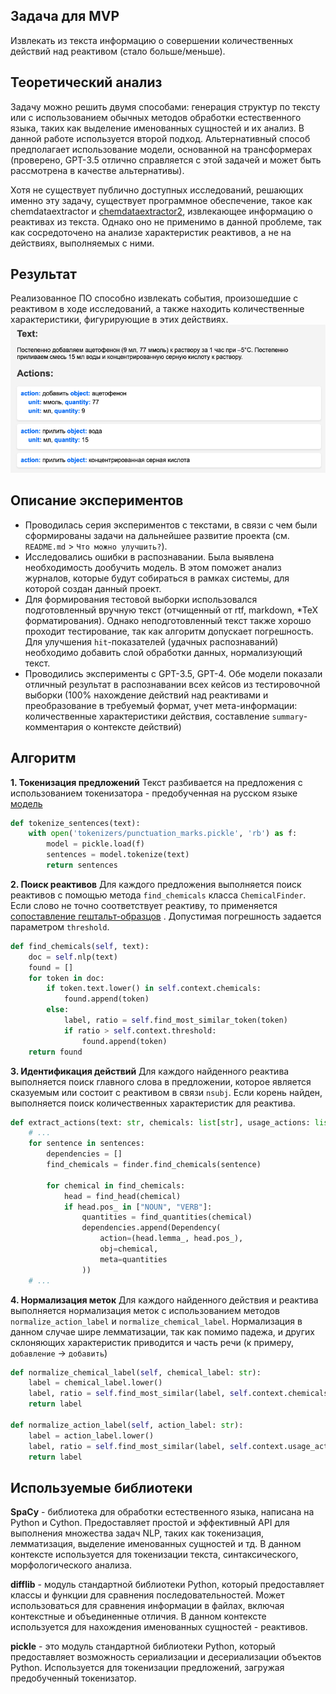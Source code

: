 ## Задача для MVP
Извлекать из текста информацию о совершении количественных действий над реактивом (стало больше/меньше).
## Теоретический анализ
Задачу можно решить двумя способами: генерация структур по тексту или с использованием обычных методов обработки естественного языка, таких как выделение именованных сущностей и их анализ. В данной работе используется второй подход. Альтернативный способ предполагает использование модели, основанной на трансформерах (проверено, GPT-3.5 отлично справляется с этой задачей и может быть рассмотрена в качестве альтернативы).

Хотя не существует публично доступных исследований, решающих именно эту задачу, существует программное обеспечение, такое как chemdataextractor и [chemdataextractor2](https://github.com/CambridgeMolecularEngineering/chemdataextractor2.git), извлекающее информацию о реактивах из текста. Однако оно не применимо в данной проблеме, так как сосредоточено на анализе характеристик реактивов, а не на действиях, выполняемых с ними.
## Результат
Реализованное ПО способно извлекать события, произошедшие с реактивом в ходе исследований, а также находить количественные характеристики, фигурирующие в этих действиях.
![](images/img_2.png)

## Описание экспериментов
- Проводилась серия экспериментов с текстами, в связи с чем были сформированы задачи на дальнейшее развитие проекта (см. `README.md` > `Что можно улучшить?`).
- Исследовались ошибки в распознавании. Была выявлена необходимость дообучить модель. В этом поможет анализ журналов, которые будут собираться в рамках системы, для которой создан данный проект.
- Для формирования тестовой выборки использовался подготовленный вручную текст (отчищенный от rtf, markdown, \*TeX форматирования). Однако неподготовленный текст также хорошо проходит тестирование, так как алгоритм допускает погрешность. Для улучшения `hit`-показателей (удачных распознаваний)  необходимо добавить слой обработки данных, нормализующий текст.
- Проводились эксперименты с GPT-3.5, GPT-4. Обе модели показали отличный результат в распознавании всех кейсов из тестировочной выборки (100% нахождение действий над реактивами и преобразование в требуемый формат, учет мета-информации: количественные характеристики действия, составление `summary`-комментария о контексте действий)
## Алгоритм
**1. Токенизация предложений**
Текст разбивается на предложения с использованием токенизатора - предобученная на русском языке [модель](https://github.com/Mottl/ru_punkt.git)

```python
def tokenize_sentences(text):
    with open('tokenizers/punctuation_marks.pickle', 'rb') as f:
        model = pickle.load(f)
        sentences = model.tokenize(text)
        return sentences
```

**2. Поиск реактивов**
Для каждого предложения выполняется поиск реактивов с помощью метода `find_chemicals` класса `ChemicalFinder`. Если слово не точно соответствует реактиву, то применяется [сопоставление гештальт-образцов](https://en.wikipedia.org/wiki/Gestalt_pattern_matching) . Допустимая погрешность задается параметром `threshold`.

```python
def find_chemicals(self, text):
    doc = self.nlp(text)
    found = []
    for token in doc:
        if token.text.lower() in self.context.chemicals:
            found.append(token)
        else:
            label, ratio = self.find_most_similar_token(token)
            if ratio > self.context.threshold:
                found.append(token)
    return found
```

**3. Идентификация действий**
Для каждого найденного реактива выполняется поиск главного слова в предложении, которое является сказуемым или состоит с реактивом в связи `nsubj`. Если корень найден, выполняется поиск количественных характеристик для реактива.

```python
def extract_actions(text: str, chemicals: list[str], usage_actions: list[str], threshold: float) -> list[dict]:
    # ...
    for sentence in sentences:
        dependencies = []
        find_chemicals = finder.find_chemicals(sentence)

        for chemical in find_chemicals:
            head = find_head(chemical)
            if head.pos_ in ["NOUN", "VERB"]:
                quantities = find_quantities(chemical)
                dependencies.append(Dependency(
                    action=(head.lemma_, head.pos_),
                    obj=chemical,
                    meta=quantities
                ))
    # ...
```

**4. Нормализация меток**
Для каждого найденного действия и реактива выполняется нормализация меток с использованием методов `normalize_action_label` и `normalize_chemical_label`.
Нормализация в данном случае шире лемматизации, так как помимо падежа, и других склоняющих характеристик приводится и часть речи (к примеру, `добавление` -> `добавить`)

```python
def normalize_chemical_label(self, chemical_label: str):
    label = chemical_label.lower()
    label, ratio = self.find_most_similar(label, self.context.chemicals)
    return label

def normalize_action_label(self, action_label: str):
    label = action_label.lower()
    label, ratio = self.find_most_similar(label, self.context.usage_actions)
    return label
```

## Используемые библиотеки
**SpaCy** - библиотека для обработки естественного языка, написана на Python и Cython. Предоставляет простой и эффективный API для выполнения множества задач NLP, таких как токенизация, лемматизация, выделение именованных сущностей и тд. В данном контексте используется для токенизации текста, синтаксического, морфологического анализа.

**difflib** - модуль стандартной библиотеки Python, который предоставляет классы и функции для сравнения последовательностей. Может использоваться для сравнения информации в файлах, включая контекстные и объединенные отличия. В данном контексте используется для нахождения именованных сущностей - реактивов.

**pickle** - это модуль стандартной библиотеки Python, который предоставляет возможность сериализации и десериализации объектов Python. Используется для токенизации предложений, загружая предобученный токенизатор.
